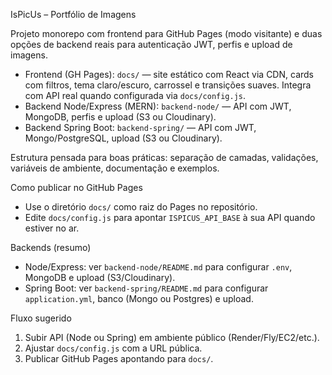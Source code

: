 IsPicUs – Portfólio de Imagens

Projeto monorepo com frontend para GitHub Pages (modo visitante) e duas opções de backend reais para autenticação JWT, perfis e upload de imagens.

- Frontend (GH Pages): `docs/` — site estático com React via CDN, cards com filtros, tema claro/escuro, carrossel e transições suaves. Integra com API real quando configurada via `docs/config.js`.
- Backend Node/Express (MERN): `backend-node/` — API com JWT, MongoDB, perfis e upload (S3 ou Cloudinary).
- Backend Spring Boot: `backend-spring/` — API com JWT, Mongo/PostgreSQL, upload (S3 ou Cloudinary).

Estrutura pensada para boas práticas: separação de camadas, validações, variáveis de ambiente, documentação e exemplos.

Como publicar no GitHub Pages
- Use o diretório `docs/` como raiz do Pages no repositório.
- Edite `docs/config.js` para apontar `ISPICUS_API_BASE` à sua API quando estiver no ar.

Backends (resumo)
- Node/Express: ver `backend-node/README.md` para configurar `.env`, MongoDB e upload (S3/Cloudinary).
- Spring Boot: ver `backend-spring/README.md` para configurar `application.yml`, banco (Mongo ou Postgres) e upload.

Fluxo sugerido
1) Subir API (Node ou Spring) em ambiente público (Render/Fly/EC2/etc.).
2) Ajustar `docs/config.js` com a URL pública.
3) Publicar GitHub Pages apontando para `docs/`.

